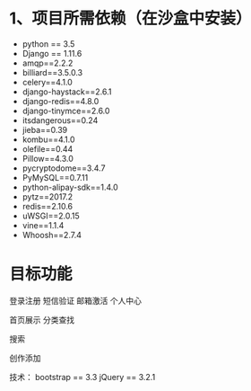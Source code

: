 # 1、项目所需依赖（在沙盒中安装）
- python == 3.5
- Django == 1.11.6
- amqp==2.2.2
- billiard==3.5.0.3
- celery==4.1.0
- django-haystack==2.6.1
- django-redis==4.8.0
- django-tinymce==2.6.0
- itsdangerous==0.24
- jieba==0.39
- kombu==4.1.0
- olefile==0.44
- Pillow==4.3.0
- pycryptodome==3.4.7
- PyMySQL==0.7.11
- python-alipay-sdk==1.4.0
- pytz==2017.2
- redis==2.10.6
- uWSGI==2.0.15
- vine==1.1.4
- Whoosh==2.7.4

# 目标功能
登录注册
短信验证
邮箱激活
个人中心

首页展示
分类查找

搜索

创作添加




技术：
bootstrap == 3.3
jQuery == 3.2.1
